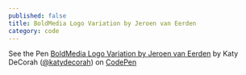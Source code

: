 ```yaml
---
published: false
title: BoldMedia Logo Variation by Jeroen van Eerden
category: code
---
```


<p data-height="400" data-theme-id="97" data-slug-hash="hjxHy" data-user="katydecorah" data-default-tab="result" class='codepen'>See the Pen <a href='http://codepen.io/katydecorah/pen/hjxHy'>BoldMedia Logo Variation by Jeroen van Eerden</a> by Katy DeCorah (<a href='http://codepen.io/katydecorah'>@katydecorah</a>) on <a href='http://codepen.io'>CodePen</a></p>
